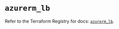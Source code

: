 # `azurerm_lb`

Refer to the Terraform Registry for docs: [`azurerm_lb`](https://registry.terraform.io/providers/hashicorp/azurerm/4.23.0/docs/resources/lb).
